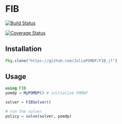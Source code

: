 # FIB

[![Build Status](https://travis-ci.org/JuliaPOMDP/FIB.jl.svg?branch=master)](https://travis-ci.org/JuliaPOMDP/FIB.jl)

[![Coverage Status](https://coveralls.io/repos/JuliaPOMDP/FIB.jl/badge.svg?branch=master&service=github)](https://coveralls.io/github/JuliaPOMDP/FIB.jl?branch=master)

## Installation

```julia
Pkg.clone("https://github.com/JuliaPOMDP/FIB.jl")
```

## Usage

```julia
using FIB
pomdp = MyPOMDP() # initialize POMDP

solver = FIBSolver()

# run the solver
policy = solve(solver, pomdp)
```

